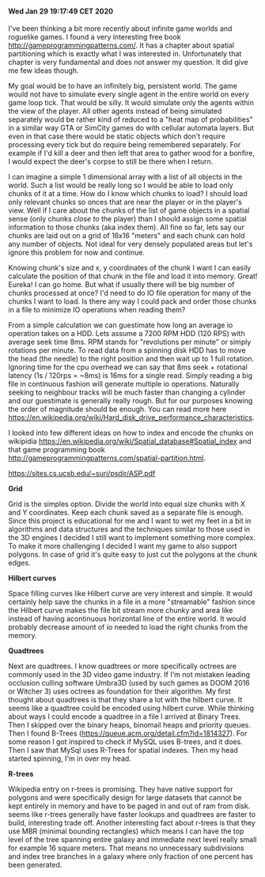 #### Wed Jan 29 19:17:49 CET 2020

I've been thinking a bit more recently about infinite game worlds and roguelike games. I found a very interesting free book http://gameprogrammingpatterns.com/. It has a chapter about spatial partitioning which is exactly what I was interested in. Unfortunately that chapter is very fundamental and does not answer my question. It did give me few ideas though.

My goal would be to have an infinitely big, persistent world. The game would not have to simulate every single agent in the entire world on every game loop tick. That would be silly. It would simulate only the agents within the view of the player. All other agents instead of being simulated separately would be rather kind of reduced to a "heat map of probabilities" in a similar way GTA or SimCity games do with cellular automata layers. But even in that case there would be static objects which don't require processing every tick but do require being remembered separately. For example if I'd kill a deer and then left that area to gather wood for a bonfire, I would expect the deer's corpse to still be there when I return.

I can imagine a simple 1 dimensional array with a list of all objects in the world. Such a list would be really long so I would be able to load only chunks of it at a time. How do I know which chunks to load? I should load only relevant chunks so onces that are near the player or in the player's view.  Well if I care about the chunks of the list of game objects in a spatial sense (only chunks _close to_ the player) than I should assign some spatial information to those chunks (aka index them). All fine so far, lets say our chunks are laid out on a grid of 16x16 "meters" and each chunk can hold any number of objects. Not ideal for very densely populated areas but let's ignore this problem for now and continue.

Knowing chunk's size and x, y coordinates of the chunk I want I can easily calculate the position of that chunk in the file and load it into memory. Great! Eureka! I can go home. But what if usually there will be big number of chunks processed at once? I'd need to do IO file operation for many of the chunks I want to load. Is there any way I could pack and order those chunks in a file to minimize IO operations when reading them? 

From a simple calculation we can guestimate how long an average io operation takes on a HDD. Lets assume a 7200 RPM HDD (120 RPS) with average seek time 8ms. RPM stands for "revolutions per minute" or simply rotations per minute. To read data from a spinning disk HDD has to move the head (the needle) to the right position and then wait up to 1 full rotation. Ignoring time for the cpu overhead we can say that 8ms seek + rotational latency (1s / 120rps = ~8ms) is 16ms for a single read. Simply reading a big file in continuous fashion will generate multiple io operations. Naturally seeking to neighbour tracks will be much faster than changing a cylinder and our guestimate is generally really rough. But for our purposes knowing the order of magnitude should be enough. You can read more here https://en.wikipedia.org/wiki/Hard_disk_drive_performance_characteristics.

I looked into few different ideas on how to index and encode the chunks on wikipidia https://en.wikipedia.org/wiki/Spatial_database#Spatial_index and that game programming book http://gameprogrammingpatterns.com/spatial-partition.html.

https://sites.cs.ucsb.edu/~suri/psdir/ASP.pdf

**Grid**

Grid is the simples option. Divide the world into equal size chunks with X and Y coordinates. Keep each chunk saved as a separate file is enough. Since this project is educational for me and I want to wet my feet in a bit in algorithms and data structures and the techniques similar to those used in the 3D engines I decided I still want to implement something more complex. To make it more challenging I decided I want my game to also support polygons. In case of grid it's quite easy to just cut the polygons at the chunk edges.

**Hilbert curves**

Space filling curves like Hilbert curve are very interest and simple. It would certainly help save the chunks in a file in a more "streamable" fashion since the Hilbert curve makes the file bit stream more chunky and area like instead of having acontinuous horizontal line of the entire world. It would probably decrease amount of io needed to load the right chunks from the memory.

**Quadtrees**

Next are quadtrees. I know quadtrees or more specifically octrees are commonly used in the 3D video game industry. If I'm not mistaken leading occlusion culling software Umbra3D (used by such games as DOOM 2016 or Witcher 3) uses octrees as foundation for their algorithm. My first thought about quadtrees is that they share a lot with the hilbert curve. It seems like a quadtree could be encoded using hilbert curve. While thinking about ways I could encode a quadtree in a file I arrived at Binary Trees. Then I skipped over the binary heaps, binomail heaps and priority queues. Then I found B-Trees (https://queue.acm.org/detail.cfm?id=1814327). For some reason I got inspired to check if MySQL uses B-trees, and it does. Then I saw that MySql uses R-Trees for spatial indexes. Then my head started spinning, I'm in over my head.

**R-trees**

Wikipedia entry on r-trees is promising. They have native support for polygons and were specifically design for large datasets that cannot be kept entirely in memory and have to be paged in and out of ram from disk. seems like r-trees generally have faster lookups and quadtrees are faster to build, interesting trade off. Another interesting fact about r-trees is that they use MBR (minimal bounding rectangles) which means I can have the top level of the tree spanning entire galaxy and immediate next level really small for example 16 square meters. That means no unnecessary subdivisions and index tree branches in a galaxy where only fraction of one percent has been generated.
